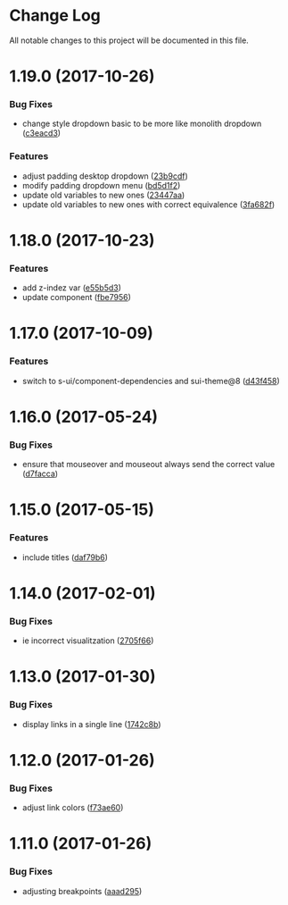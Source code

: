 # Change Log

All notable changes to this project will be documented in this file.

<a name="1.19.0"></a>
# 1.19.0 (2017-10-26)


### Bug Fixes

* change style dropdown basic to be more like monolith dropdown ([c3eacd3](https://github.com/SUI-Components/sui-components/commit/c3eacd3))


### Features

* adjust padding desktop dropdown ([23b9cdf](https://github.com/SUI-Components/sui-components/commit/23b9cdf))
* modify padding dropdown menu ([bd5d1f2](https://github.com/SUI-Components/sui-components/commit/bd5d1f2))
* update old variables to new ones ([23447aa](https://github.com/SUI-Components/sui-components/commit/23447aa))
* update old variables to new ones with correct equivalence ([3fa682f](https://github.com/SUI-Components/sui-components/commit/3fa682f))



<a name="1.18.0"></a>
# 1.18.0 (2017-10-23)


### Features

* add z-indez var ([e55b5d3](https://github.com/SUI-Components/sui-components/commit/e55b5d3))
* update component ([fbe7956](https://github.com/SUI-Components/sui-components/commit/fbe7956))



<a name="1.17.0"></a>
# 1.17.0 (2017-10-09)


### Features

* switch to s-ui/component-dependencies and sui-theme@8 ([d43f458](https://github.com/SUI-Components/sui-components/commit/d43f458))



<a name="1.16.0"></a>
# 1.16.0 (2017-05-24)


### Bug Fixes

* ensure that mouseover and mouseout always send the correct value ([d7facca](https://github.com/SUI-Components/sui-components/commit/d7facca))



<a name="1.15.0"></a>
# 1.15.0 (2017-05-15)


### Features

* include titles ([daf79b6](https://github.com/SUI-Components/sui-components/commit/daf79b6))



<a name="1.14.0"></a>
# 1.14.0 (2017-02-01)


### Bug Fixes

* ie incorrect visualitzation ([2705f66](https://github.com/SUI-Components/sui-components/commit/2705f66))



<a name="1.13.0"></a>
# 1.13.0 (2017-01-30)


### Bug Fixes

* display links in a single line ([1742c8b](https://github.com/SUI-Components/sui-components/commit/1742c8b))



<a name="1.12.0"></a>
# 1.12.0 (2017-01-26)


### Bug Fixes

* adjust link colors ([f73ae60](https://github.com/SUI-Components/sui-components/commit/f73ae60))



<a name="1.11.0"></a>
# 1.11.0 (2017-01-26)


### Bug Fixes

* adjusting breakpoints ([aaad295](https://github.com/SUI-Components/sui-components/commit/aaad295))



